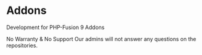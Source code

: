 # Addons
Development for PHP-Fusion 9 Addons

No Warranty & No Support Our admins will not answer any questions on the repositories.

